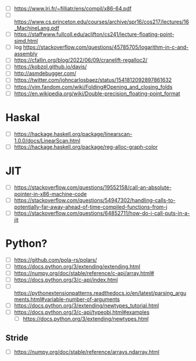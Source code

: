 - [ ] https://www.lri.fr/~filliatr/ens/compil/x86-64.pdf
- [ ] https://www.cs.princeton.edu/courses/archive/spr16/cos217/lectures/16_MachineLang.pdf
- [ ] https://staffwww.fullcoll.edu/aclifton/cs241/lecture-floating-point-simd.html
- [ ] log https://stackoverflow.com/questions/45785705/logarithm-in-c-and-assembly
- [ ] https://cfallin.org/blog/2022/06/09/cranelift-regalloc2/
- [ ] https://kobzol.github.io/davis/
- [ ] http://asmdebugger.com/
- [ ] https://twitter.com/johncarlosbaez/status/1541812092897861632
- [ ] https://vim.fandom.com/wiki/Folding#Opening_and_closing_folds
- [ ] https://en.wikipedia.org/wiki/Double-precision_floating-point_format

# Haskal
- [ ] https://hackage.haskell.org/package/linearscan-1.0.0/docs/LinearScan.html
- [ ] https://hackage.haskell.org/package/reg-alloc-graph-color

# JIT
- [ ] https://stackoverflow.com/questions/19552158/call-an-absolute-pointer-in-x86-machine-code
- [ ] https://stackoverflow.com/questions/54947302/handling-calls-to-potentially-far-away-ahead-of-time-compiled-functions-from-j
- [ ] https://stackoverflow.com/questions/64852711/how-do-i-call-puts-in-a-jit

# Python?
- [ ] https://github.com/pola-rs/polars/
- [ ] https://docs.python.org/3/extending/extending.html
- [ ] https://numpy.org/doc/stable/reference/c-api/array.html#
- [ ] https://docs.python.org/3/c-api/index.html
- [ ] https://pythonextensionpatterns.readthedocs.io/en/latest/parsing_arguments.html#variable-number-of-arguments
- [ ] https://docs.python.org/3/extending/newtypes_tutorial.html
- [ ] https://docs.python.org/3/c-api/typeobj.html#examples
  - [ ] https://docs.python.org/3/extending/newtypes.html
## Stride
- [ ] https://numpy.org/doc/stable/reference/arrays.ndarray.html
